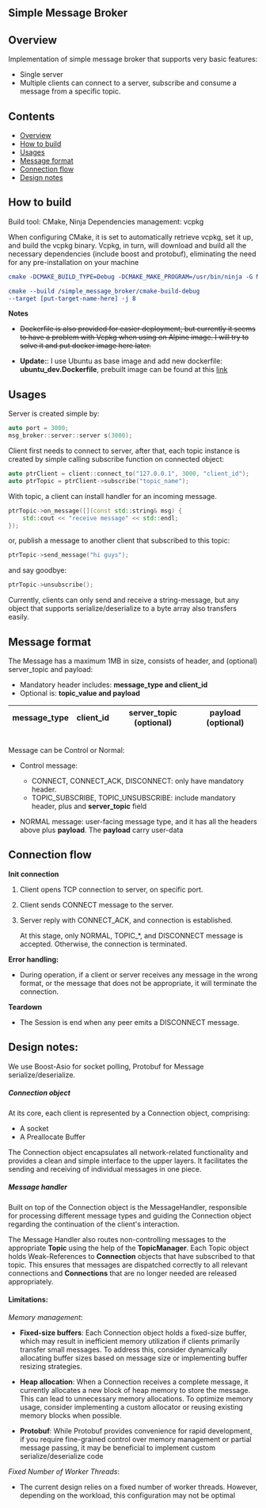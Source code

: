 Simple Message Broker
------

Overview
------
Implementation of simple message broker that supports very basic features:

- Single server
- Multiple clients can connect to a server, subscribe and consume a message
  from a specific topic.

Contents
------

* [Overview](#overview)
* [How to build](#how-to-build)
* [Usages](#Usages)
* [Message format](#message-format)
* [Connection flow](#connection-flow)
* [Design notes](#design-notes)
  
  
How to build
------
Build tool: CMake, Ninja
Dependencies management: vcpkg

When configuring CMake, it is set to automatically retrieve vcpkg, set it up, and build the vcpkg binary. 
Vcpkg, in turn, will download and build all the necessary dependencies (include boost and protobuf), eliminating the 
need for any pre-installation on your machine

```cmake
cmake -DCMAKE_BUILD_TYPE=Debug -DCMAKE_MAKE_PROGRAM=/usr/bin/ninja -G Ninja -S ./simple_message_broker -B ./simple_message_broker/cmake-build-debug

cmake --build /simple_message_broker/cmake-build-debug 
--target [put-target-name-here] -j 8
```

**Notes**
+ ~~Dockerfile is also provided for easier deployment, but currently it seems to have a problem with Vcpkg when using on 
Alpine image. I will try to solve it and put docker image here later.~~

+ **Update:**: I use Ubuntu as base image and add new dockerfile: **ubuntu_dev.Dockerfile**, prebuilt image can be 
found at this [link](https://hub.docker.com/u/bachdao)

Usages
------
Server is created simple by:

````c++
auto port = 3000;
msg_broker::server::server s(3000);
````

Client first needs to connect to server, after that, each topic instance is
created by simple calling subscribe function on connected object:

```c++
auto ptrClient = client::connect_to("127.0.0.1", 3000, "client_id");
auto ptrTopic = ptrClient->subscribe("topic_name");
```

With topic, a client can install handler for an incoming message.

````c++
ptrTopic->on_message([](const std::string& msg) {
    std::cout << "receive message" << std::endl;
});
````

or, publish a message to another client that subscribed to this topic:

```c++
ptrTopic->send_message("hi guys");
```

and say goodbye:

```c++
ptrTopic->unsubscribe();
```

Currently, clients can only send and receive a string-message, but any object that supports serialize/deserialize
to a byte array also transfers easily.

Message format
------

The Message has a maximum 1MB in size, consists of header, and (optional) server_topic and payload:

- Mandatory header includes: **message_type and client_id**
- Optional is: **topic_value and payload**

<div style="text-align: center;">

| message_type | client_id | server_topic (optional) | payload (optional) | 
|:------------:|:---------:|:-----------------------:|:------------------:|

</div>

<br/>
Message can be Control or Normal:

- Control message:
    + CONNECT, CONNECT_ACK, DISCONNECT: only have mandatory header.
    + TOPIC_SUBSCRIBE, TOPIC_UNSUBSCRIBE: include mandatory header, plus and **server_topic** field
      <br/>

- NORMAL message: user-facing message type, and it has all the headers above plus **payload**. The **payload**
  carry user-data
  <br/>

Connection flow
------

**Init connection**

1. Client opens TCP connection to server, on specific port.
2. Client sends CONNECT message to the server.
3. Server reply with CONNECT_ACK, and connection is established.

   At this stage, only NORMAL, TOPIC_*, and DISCONNECT message is accepted. Otherwise, the connection is terminated.

**Error handling:**

- During operation, if a client or server receives any message in the wrong format, or the message that
  does not be appropriate, it will terminate the connection.

**Teardown**

- The Session is end when any peer emits a DISCONNECT message.

Design notes:
------
We use Boost-Asio for socket polling, Protobuf for Message serialize/deserialize.

##### Connection object
At its core, each client is represented by a Connection object, comprising:

+ A socket
+ A Preallocate Buffer

The Connection object encapsulates all network-related functionality and provides a clean and simple interface to the 
upper layers. It facilitates the sending and receiving of individual messages in one piece.
##### Message handler

Built on top of the Connection object is the MessageHandler, responsible for processing different message types
and guiding the Connection object regarding the continuation of the client's interaction.

The Message Handler also routes non-controlling messages to the appropriate **Topic** using the help of the 
**TopicManager**. Each Topic object holds Weak-References to **Connection** objects that have subscribed to that topic. 
This ensures that messages are dispatched correctly to all relevant connections and **Connections** that are no longer 
needed are released appropriately.

#### Limitations:
_Memory management_:
+ **Fixed-size buffers**: Each Connection object holds a fixed-size buffer, which may result in inefficient memory 
utilization if clients primarily transfer small messages. To address this, consider dynamically allocating buffer 
sizes based on message size or implementing buffer resizing strategies.

 
+ **Heap allocation**: When a Connection receives a complete message, it currently allocates a new block of heap memory 
to store the message. This can lead to unnecessary memory allocations. To optimize memory usage, consider implementing a 
custom allocator or reusing existing memory blocks when possible.
  

+ **Protobuf**: While Protobuf provides convenience for rapid development, if you require fine-grained control 
over memory management or partial message passing, it may be beneficial to implement custom serialize/deserialize code


_Fixed Number of Worker Threads_:
+ The current design relies on a fixed number of worker threads. However, depending on the workload, this configuration 
may not be optimal



